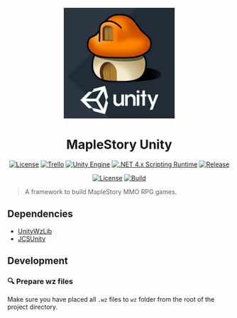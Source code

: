 <p align="center">
  <img alt="MapleStory Unity Logo" src="./etc/logo.png" width="250" height="250" />
  <h1 align="center">MapleStory Unity</h1>
  <p align="center">
    <a href="https://www.gnu.org/licenses/gpl-3.0"><img alt="License" src="https://img.shields.io/badge/License-GPL%20v3-green.svg"/></a>
    <a href="https://trello.com/b/yWASibmn/maplestory-unity"><img alt="Trello" src="https://img.shields.io/badge/Trello-view%20progress-026AA7.svg?logo=trello"></a>
    <a href="https://unity3d.com/get-unity/download/archive"><img alt="Unity Engine" src="https://img.shields.io/badge/unity-6000.0.4f1-black.svg?style=flat&logo=unity"/></a>
    <a href="https://docs.unity3d.com/2018.3/Documentation/Manual/ScriptingRuntimeUpgrade.html"><img alt=".NET 4.x Scripting Runtime" src="https://img.shields.io/badge/.NET-4.x-blueviolet.svg?style=flat&cacheSeconds=2592000"/></a>
    <a href="https://github.com/MapleStoryUnity/MapleStoryUnity/releases/latest"><img alt="Release" src="https://img.shields.io/github/release/MapleStoryUnity/MapleStoryUnity.svg?logo=github"/></a>
  </p>
  <p align="center">
    <a href="https://github.com/MapleStoryUnity/MapleStoryUnity/actions/workflows/license.yml"><img alt="License" src="https://github.com/MapleStoryUnity/MapleStoryUnity/actions/workflows/license.yml/badge.svg"/></a>
    <a href="https://github.com/MapleStoryUnity/MapleStoryUnity/actions/workflows/build.yml"><img alt="Build" src="https://github.com/MapleStoryUnity/MapleStoryUnity/actions/workflows/build.yml/badge.svg"/></a>
  </p>
</p>

> A framework to build MapleStory MMO RPG games.

## Dependencies

- [UnityWzLib](https://github.com/MapleStoryUnity/UnityWzLib)
- [JCSUnity](https://github.com/jcs090218/JCSUnity)

## Development

### :mag: Prepare wz files

Make sure you have placed all `.wz` files to `wz` folder from the
root of the project directory.
